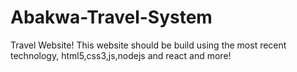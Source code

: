 # Abakwa-Travel-System
Travel Website!
This website should be build using the most recent technology,
html5,css3,js,nodejs and react and more!
